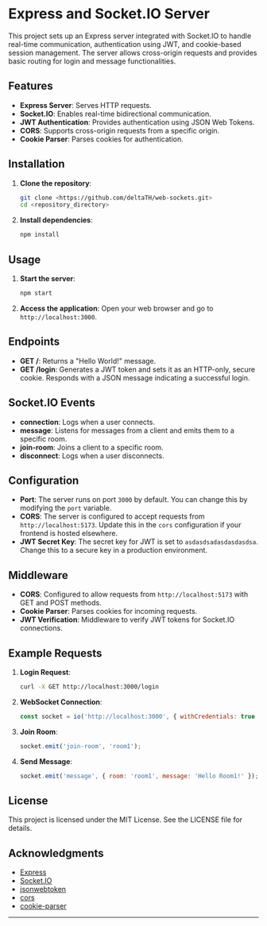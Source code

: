 # Express and Socket.IO Server

This project sets up an Express server integrated with Socket.IO to handle real-time communication, authentication using JWT, and cookie-based session management. The server allows cross-origin requests and provides basic routing for login and message functionalities.

## Features

- **Express Server**: Serves HTTP requests.
- **Socket.IO**: Enables real-time bidirectional communication.
- **JWT Authentication**: Provides authentication using JSON Web Tokens.
- **CORS**: Supports cross-origin requests from a specific origin.
- **Cookie Parser**: Parses cookies for authentication.

## Installation

1. **Clone the repository**:
    ```bash
    git clone <https://github.com/deltaTH/web-sockets.git>
    cd <repository_directory>
    ```

2. **Install dependencies**:
    ```bash
    npm install
    ```

## Usage

1. **Start the server**:
    ```bash
    npm start
    ```

2. **Access the application**:
    Open your web browser and go to `http://localhost:3000`.

## Endpoints

- **GET /**: Returns a "Hello World!" message.
- **GET /login**: Generates a JWT token and sets it as an HTTP-only, secure cookie. Responds with a JSON message indicating a successful login.

## Socket.IO Events

- **connection**: Logs when a user connects.
- **message**: Listens for messages from a client and emits them to a specific room.
- **join-room**: Joins a client to a specific room.
- **disconnect**: Logs when a user disconnects.

## Configuration

- **Port**: The server runs on port `3000` by default. You can change this by modifying the `port` variable.
- **CORS**: The server is configured to accept requests from `http://localhost:5173`. Update this in the `cors` configuration if your frontend is hosted elsewhere.
- **JWT Secret Key**: The secret key for JWT is set to `asdasdsadasdasdasdsa`. Change this to a secure key in a production environment.

## Middleware

- **CORS**: Configured to allow requests from `http://localhost:5173` with GET and POST methods.
- **Cookie Parser**: Parses cookies for incoming requests.
- **JWT Verification**: Middleware to verify JWT tokens for Socket.IO connections.

## Example Requests

1. **Login Request**:
    ```bash
    curl -X GET http://localhost:3000/login
    ```

2. **WebSocket Connection**:
    ```javascript
    const socket = io('http://localhost:3000', { withCredentials: true });
    ```

3. **Join Room**:
    ```javascript
    socket.emit('join-room', 'room1');
    ```

4. **Send Message**:
    ```javascript
    socket.emit('message', { room: 'room1', message: 'Hello Room1!' });
    ```

## License

This project is licensed under the MIT License. See the LICENSE file for details.

## Acknowledgments

- [Express](https://expressjs.com/)
- [Socket.IO](https://socket.io/)
- [jsonwebtoken](https://www.npmjs.com/package/jsonwebtoken)
- [cors](https://www.npmjs.com/package/cors)
- [cookie-parser](https://www.npmjs.com/package/cookie-parser)

---
